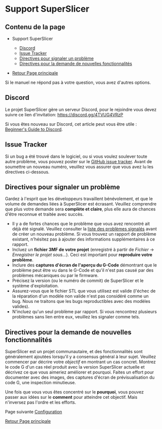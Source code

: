 # Support SuperSlicer


## Contenu de la page

* Support SuperSlicer
	* [Discord](#discord)
	* [Issue Tracker](#issue-tracker)
	* [Directives pour signaler un problème](#directives-pour-signaler-un-problème)
	* [Directives pour la demande de nouvelles fonctionnalités](#directives-pour-la-demande-de_nouvelles-fonctionnalités)

* [Retour Page principale](superslicer.md)


Si le manuel ne répond pas à votre question, vous avez d'autres options. 


## Discord

Le projet SuperSlicer gère un serveur Discord, pour le rejoindre vous devez suivre ce lien d'invitation: https://discord.gg/4TVUG4VRzP

Si vous êtes nouveau sur Discord, cet article peut vous être utile : 
[Beginner's Guide to Discord](https://support.discord.com/hc/en-us/articles/360045138571-Beginner-s-Guide-to-Discord).

## Issue Tracker

Si un bug a été trouvé dans le logiciel, ou si vous voulez soulever toute autre problème, vous pouvez poster sur le [GitHub issue tracker](https://github.com/supermerill/SuperSlicer/issues).
Avant de soumettre un nouveau numéro, veuillez vous assurer que vous avez lu les directives ci-dessous.

## Directives pour signaler un problème

Gardez à l'esprit que les développeurs travaillent bénévolement, et que le volume de demandes liées à SuperSlicer est écrasant. Veuillez comprendre que  plus votre demande sera **complète et claire**, plus elle aura de chances d'être  reconnue et traitée avec succès.

* Il y a de fortes chances que le problème que vous avez rencontré ait déjà été signalé.
  Veuillez consulter la [liste des problèmes signalés](https://github.com/supermerill/SuperSlicer/issues)   avant de créer un nouveau problème. Si vous trouvez un rapport de problème existant, n'hésitez pas à ajouter des informations supplémentaires à ce rapport.
* Incluez un **fichier 3MF de votre projet** (enregistré à partir de *Fichier* -> *Enregistrer le projet sous...*).
  Ceci est important pour **reproduire votre problème**.
* Inclure des **captures d'écran de l'aperçu du G-Code** démontrant que le problème peut être vu dans le G-Code et qu'il n'est pas causé par des problèmes mécaniques ou par le firmware.
* Précisez la version (ou le numéro de commit) de SuperSlicer et le système d'exploitation.
* Assurez-vous que le fichier STL que vous utilisez est valide (l'échec de la réparation d'un modèle non valide n'est pas considéré comme un bug. Nous ne traitons que les bugs reproductibles avec des modèles valides).
* N'incluez qu'un seul problème par rapport. Si vous rencontrez plusieurs problèmes sans lien entre eux,  veuillez les signaler comme tels.
  

## Directives pour la demande de nouvelles fonctionnalités

SuperSlicer est un projet communautaire, et des fonctionnalités sont généralement ajoutées lorsqu'il y a consensus général à leur sujet. Veuillez commencer par décrire votre *objectif* en montrant un cas concret. Montrez le code G d'un cas réel produit avec la version SuperSlicer actuelle
et décrivez ce que vous aimeriez améliorer et pourquoi. Faites un effort pour documenter avec des images, des captures d'écran de  prévisualisation du code G, une inspection minutieuse.

Une fois que vous vous êtes concentré sur le **pourquoi**, vous pouvez passer aux idées sur le **comment** pour atteindre cet objectif. Mais n'inversez pas l'ordre et les efforts.


Page suivante  [Configuration](configuration/configuration.md)

[Retour Page principale](superslicer.md)
